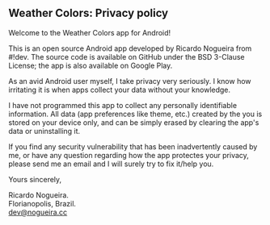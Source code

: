 ## Weather Colors: Privacy policy

Welcome to the Weather Colors app for Android!

This is an open source Android app developed by Ricardo Nogueira from #!dev. The source code is available on GitHub under the BSD 3-Clause License; the app is also available on Google Play.

As an avid Android user myself, I take privacy very seriously.
I know how irritating it is when apps collect your data without your knowledge.

I have not programmed this app to collect any personally identifiable information. All data (app preferences like theme, etc.) created by the you is stored on your device only, and can be simply erased by clearing the app's data or uninstalling it.

If you find any security vulnerability that has been inadvertently caused by me, or have any question regarding how the app protectes your privacy, please send me an email and I will surely try to fix it/help you.

Yours sincerely,  

Ricardo Nogueira.  
Florianopolis, Brazil.  
dev@nogueira.cc
